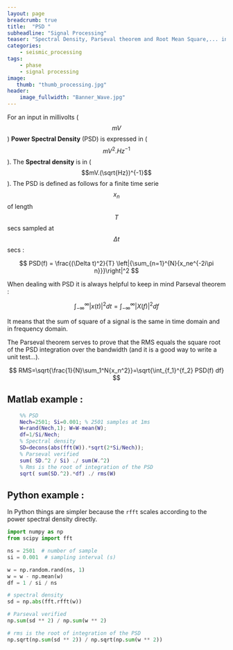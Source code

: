 ```yaml
---
layout: page
breadcrumb: true
title:  "PSD "
subheadline: "Signal Processing"
teaser: "Spectral Density, Parseval theorem and Root Mean Square,... in Proper Units..."
categories:
    - seismic_processing
tags:
    - phase
    - signal processing
image:
   thumb: "thumb_processing.jpg"
header:
    image_fullwidth: "Banner_Wave.jpg"
---
```



For an input in millivolts ($$mV$$) **Power Spectral Density** (PSD) is expressed in ($$mV^2.Hz^{-1}$$). The **Spectral density** is in ($$mV.(\sqrt{Hz})^{-1}$$).
The PSD is defined as follows for a finite time serie $$x_n$$ of length $$T$$ secs sampled at $$\Delta t$$ secs :

$$
PSD(f) = \frac{(\Delta t)^2}{T} \left|{\sum_{n=1}^{N}{x_ne^{-2i\pi n}}}\right|^2
$$

When dealing with PSD it is always helpful to keep in mind Parseval theorem :

$$
\int_{-\infty}^{\infty} \left| x(t) \right| ^2 dt =  \int_{-\infty}^{\infty} \left| X(f) \right| ^2 df
$$

It means that the sum of square of a signal is the same in time domain and in frequency domain. 

The Parseval theorem serves to prove that the RMS equals the square root of the PSD integration over the bandwidth (and it is a good way to write a unit test...).

$$
 RMS=\sqrt{\frac{1}{N}\sum_1^N{x_n^2}}=\sqrt{\int_{f_1}^{f_2} PSD(f)  df}
$$

## Matlab example :

```matlab
    %% PSD
    Nech=2501; Si=0.001; % 2501 samples at 1ms
    W=rand(Nech,1); W=W-mean(W);
    df=1/Si/Nech;
    % Spectral density
    SD=decons(abs(fft(W)).*sqrt(2*Si/Nech));
    % Parseval verified
    sum( SD.^2 / Si) ./ sum(W.^2)
    % Rms is the root of integration of the PSD
    sqrt( sum(SD.^2).*df) ./ rms(W)
```

## Python example :
In Python things are simpler because the `rfft` scales according to the power spectral density directly.

```python
import numpy as np
from scipy import fft

ns = 2501  # number of sample
si = 0.001  # sampling interval (s)

w = np.random.rand(ns, 1)
w = w - np.mean(w)
df = 1 / si / ns

# spectral density
sd = np.abs(fft.rfft(w))

# Parseval verified
np.sum(sd ** 2) / np.sum(w ** 2)

# rms is the root of integration of the PSD
np.sqrt(np.sum(sd ** 2)) / np.sqrt(np.sum(w ** 2))
```
